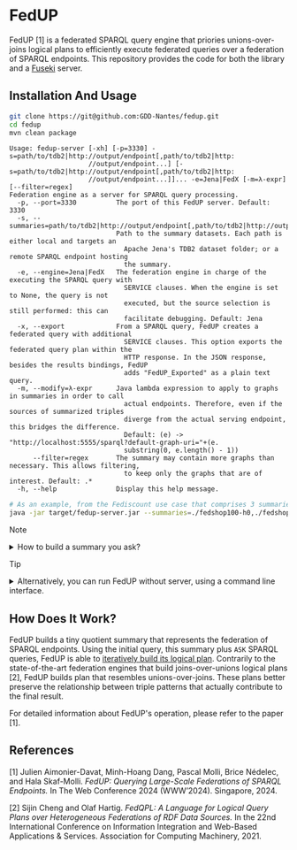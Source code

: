 # FedUP

FedUP [1] is a federated SPARQL query engine that priories
unions-over-joins logical plans to efficiently execute federated
queries over a federation of SPARQL endpoints. This repository
provides the code for both the library and a
[Fuseki](https://jena.apache.org/documentation/fuseki2/index.html)
server.


## Installation And Usage

```sh
git clone https://git@github.com:GDD-Nantes/fedup.git
cd fedup
mvn clean package
```

```
Usage: fedup-server [-xh] [-p=3330] -s=path/to/tdb2|http://output/endpoint[,path/to/tdb2|http:
                    //output/endpoint...] [-s=path/to/tdb2|http://output/endpoint[,path/to/tdb2|http:
                    //output/endpoint...]]... -e=Jena|FedX [-m=λ-expr] [--filter=regex]
Federation engine as a server for SPARQL query processing.
  -p, --port=3330          The port of this FedUP server. Default: 3330
  -s, --summaries=path/to/tdb2|http://output/endpoint[,path/to/tdb2|http://output/endpoint...]
                           Path to the summary datasets. Each path is either local and targets an
                             Apache Jena's TDB2 dataset folder; or a remote SPARQL endpoint hosting
                             the summary.
  -e, --engine=Jena|FedX   The federation engine in charge of the executing the SPARQL query with
                             SERVICE clauses. When the engine is set to None, the query is not
                             executed, but the source selection is still performed: this can
                             facilitate debugging. Default: Jena
  -x, --export             From a SPARQL query, FedUP creates a federated query with additional
                             SERVICE clauses. This option exports the federated query plan within the
                             HTTP response. In the JSON response, besides the results bindings, FedUP
                             adds "FedUP_Exported" as a plain text query.
  -m, --modify=λ-expr      Java lambda expression to apply to graphs in summaries in order to call
                             actual endpoints. Therefore, even if the sources of summarized triples
                             diverge from the actual serving endpoint, this bridges the difference.
                             Default: (e) -> "http://localhost:5555/sparql?default-graph-uri="+(e.
                             substring(0, e.length() - 1))
      --filter=regex       The summary may contain more graphs than necessary. This allows filtering,
                             to keep only the graphs that are of interest. Default: .*
  -h, --help               Display this help message.
```

```sh
# As an example, from the Fediscount use case that comprises 3 summaries
java -jar target/fedup-server.jar --summaries=./fedshop100-h0,./fedshop20-h0,./fedshop200-h0 --engine=FedX --export
```

> [!NOTE]
> <details>
> <summary> How to build a summary you ask? </summary>
> <pre>
> java -jar target/summarizer.jar
> </pre>
> <pre>
> Usage: summarizer [-hV] -i=path/to/tdb2|http://input/endpoint -o=path/to/tdb2|http://output/endpoint
>                   [-u=$USERNAME] [-p=$PASSWORD] [--hash=integer] [--filter=regex]
> Creates the summary for FedUP.
>   -h, --help                 Show this help message and exit.
>   -V, --version              Print version information and exit.
>   -i, --input=path/to/tdb2|http://input/endpoint
>                              Path to the summary dataset. The path is either local and targets an
>                                Apache Jena's TDB2 dataset folder; or a remote SPARQL endpoint hosting
>                                the quads.
>   -o, --output=path/to/tdb2|http://output/endpoint
>                              Path to the summary dataset. The path is either local and targets an
>                                Apache Jena's TDB2 dataset folder; or a remote SPARQL endpoint hosting
>                                the summary being built.
>   -u, --username=$USERNAME   (Not tested) The username for the summary database if needed.
>   -p, --password=$PASSWORD   (Not tested) The password for the summary database if needed.
>       --hash=integer         The modulo value of the hash that summarizes. Default: 0
>       --filter=regex         The summary may contain more graphs than necessary. This allows
>                                filtering, to keep only the graphs that are of interest. Default: .*
> </pre>
> In <code>0.0.2</code>, for better interoperability, the summarizer also allows ingesting from
> any kind of remote SPARQL endpoint (although slower than
> using a local TDB2 database) to any kind 
> of remote SPARQL endpoint:
> <pre>
> java -jar target/summarizer.jar \
>    --input=http://localhost:5555/sparql \
>    --output=http://localhost:8080/sparql \
>    --filter="^http://www.vendor.*|^http://www.rating.*"
> </pre>
> Running this summarizer command allowed us to build <b>from</b> Virtuoso's
> FedShop200 endpoint <b>to</b> a Virtuoso summary database. The <code>--filter</code>
> makes sure that we summarize only the graphs of FedShop200. It took 
> roughly 1h since the summarizer needs to download the graphs one by one
> from the input endpoint.
> </details>

> [!TIP]
> <details>
> <summary>Alternatively, you can run FedUP without server, using a command line interface.</summary>
> It provides a convenient mean to retrieve the unions-over-joins logical
> plan with <code>--explain</code>, and then, optionally execute it using <code>-e Jena</code>
> or <code>-e FedX</code>.
> <pre>
> java -jar target/fedup.jar
> </pre>
> <pre>
> Usage: fedup [-xh] [-s= path/to/tdb2|http://endpoint/sparql ] [-e=Jena|FedX] [-m= λ-expr ]
>             [--filter= regex ] (-q= SPARQL  | -f= /to/query )
> Federation engine for SPARQL query processing.
>   -q, --query=SPARQL       The SPARQL query to execute.
>   -f, --file=/to/query     The file containing the SPARQL query to execute.
>   -s, --summary=path/to/tdb2 | http://endpoint/sparql
>                            Path to the summary dataset. The path is either local and targets an
>                              Apache Jena's TDB2 dataset folder; or a remote SPARQL endpoint hosting
>                              the summary.
>   -e, --engine=Jena|FedX   The federation engine in charge of the executing the SPARQL query with
>                              SERVICE clauses. When the engine is set to None, the query is not
>                              executed, but the source selection is still performed: this can
>                              facilitate debugging. Default: None
>   -x, --explain            Prints some details about execution times; and the source selection plan,
>                              i.e., the logical plan with SERVICE clauses designating the chosen
>                              sources.
>   -m, --modify=<λ-expr>    Java lambda expression to apply to graphs in summaries in order to call
>                              actual endpoints. Therefore, even if the sources of summarized triples
>                              diverge from the actual serving endpoint, this bridges the difference.
>                              Default: (e) -> "http://localhost:5555/sparql?default-graph-uri="+(e.
>                              substring(0, e.length() - 1))
>       --filter=regex       The summary may contain more graphs than necessary. This allows filtering,
>                              to keep only the graphs that are of interest. Default: .*
>   -h, --help               Display this help message.
>  </pre>
> </details>


## How Does It Work?

FedUP builds a tiny quotient summary that represents the federation of
SPARQL endpoints. Using the initial query, this summary plus `ASK`
SPARQL queries, FedUP is able to [iteratively build its logical
plan](https://github.com/GDD-Nantes/fedup/blob/main/src/main/java/fr/gdd/fedqpl/SA2FedQPL.java).
Contrarily to the state-of-the-art federation engines that build
joins-over-unions logical plans [2], FedUP builds plan that resembles
unions-over-joins. These plans better preserve the relationship
between triple patterns that actually contribute to the final result.


For detailed information about FedUP's operation, please refer to the
paper [1]. 

## References

[1] Julien Aimonier-Davat, Minh-Hoang Dang, Pascal Molli, Brice
Nédelec, and Hala Skaf-Molli. _FedUP: Querying Large-Scale Federations
of SPARQL Endpoints._ In The Web Conference 2024 (WWW’2024). Singapore, 2024.

[2] Sijin Cheng and Olaf Hartig. _FedQPL: A Language for Logical Query
Plans over Heterogeneous Federations of RDF Data Sources._ In the 22nd
International Conference on Information Integration and Web-Based
Applications & Services. Association for Computing Machinery, 2021.
